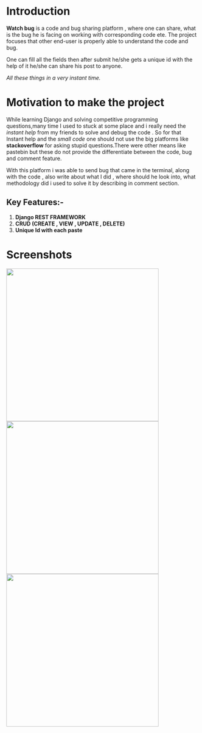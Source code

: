 # Introduction

**Watch bug** is a code and bug sharing platform , where one can share, what is the bug he is facing on working with
corresponding code ete. The project focuses that other end-user is properly able to understand the code and bug.

One can fill all the fields then after submit he/she gets a unique id with the help of it he/she can share his post to anyone.

*All these things in a very instant time.*


# Motivation to make the project

While learning Django and solving competitive programming questions,many time I used to stuck at some place and
i really need the *instant help* from my friends to solve and debug the code . So for that Instant help and the
*small code* one should not use the big platforms like **stackoverflow** for asking stupid questions.There were other means like
pastebin but these do not provide the differentiate between the code, bug and comment feature.

With this platform i was able to send bug that came in the terminal, along with the code , also write about what I did ,
where should he look into, what methodology did i used to solve it by describing  in comment section.


## Key Features:-

1. **Django REST FRAMEWORK**
2. **CRUD (CREATE , VIEW , UPDATE , DELETE)**
3. **Unique Id with each paste**

# Screenshots

<img src="./docs/screenshot1.jpg" width="400">
<img src="./docs/screenshot2.jpg" width="400">
<img src="./docs/screenshot3.jpg" width="400">
